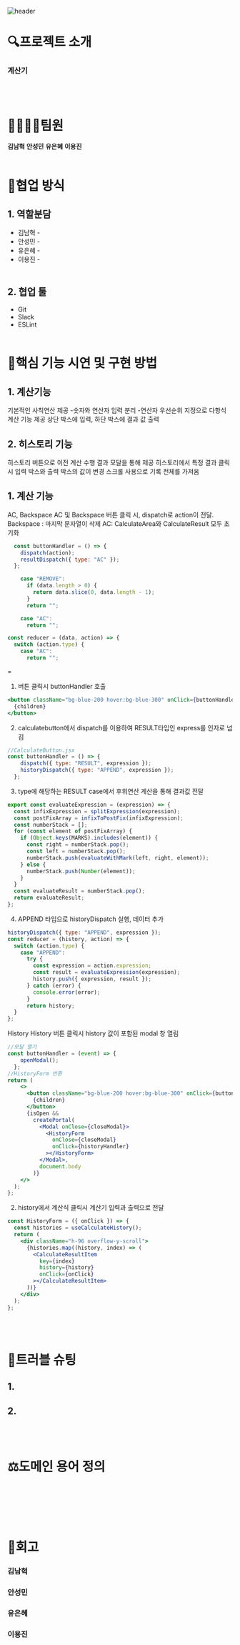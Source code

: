 ![header](https://capsule-render.vercel.app/api?type=waving&color=gradient&height=300&section=header&text=Calculator%&fontSize=90&animation=fadeIn&fontAlignY=35&desc=Woori%20Fisa%20Project&descAlignY=51&descAlign=68)

# 🔍프로젝트 소개
### 계산기

</br></br>

# 👨‍👩‍👧‍👦팀원
**김남혁** **안성민** **유은혜** **이용진**
</br></br>

# 🌝협업 방식

## 1. 역할분담
* 김남혁 -
* 안성민 - 
* 유은혜 - 
* 이용진 - 
</br></br>

## 2. 협업 툴
* Git
* Slack
* ESLint
</br></br>

# 🌟핵심 기능 시연 및 구현 방법

## 1. 계산기능
기본적인 사칙연산 제공
-숫자와 연산자 입력 분리
-연산자 우선순위 지정으로  다항식 계산 기능 제공
상단 박스에 입력, 하단 박스에 결과 값 출력
## 2. 히스토리 기능
히스토리 버튼으로 이전 계산 수행 결과 모달을 통해 제공
히스토리에서 특정 결과 클릭 시 입력 박스와 출력 박스의 값이 변경
스크롤 사용으로 기록 전체를 가져옴

## 1. 계산 기능
AC, Backspace
AC 및 Backspace 버튼 클릭 시, dispatch로 action이 전달.
Backspace : 마지막 문자열이 삭제
AC: CalculateArea와 CalculateResult 모두 초기화
```jsx
  const buttonHandler = () => {
    dispatch(action);
    resultDispatch({ type: "AC" });
  };
  ```

```jsx
    case "REMOVE":
      if (data.length > 0) {
        return data.slice(0, data.length - 1);
      }
      return "";

    case "AC":
      return "";
```
```jsx
const reducer = (data, action) => {
  switch (action.type) {
    case "AC":
      return "";
```

=
1. 버튼 클릭시 buttonHandler 호출

```jsx
<button className="bg-blue-200 hover:bg-blue-300" onClick={buttonHandler}>
  {children}
</button>
```


2. calculatebutton에서 dispatch를 이용하여 RESULT타입인 express를 인자로 넘김


```jsx
//CalculateButton.jsx
const buttonHandler = () => {
    dispatch({ type: "RESULT", expression });
    historyDispatch({ type: "APPEND", expression });
  };
  ```

3. type에 해당하는 RESULT case에서 후위연산 계산을 통해 결과값 전달
```jsx
export const evaluateExpression = (expression) => {
  const infixExpression = splitExpression(expression);
  const postFixArray = infixToPostFix(infixExpression);
  const numberStack = [];
  for (const element of postFixArray) {
    if (Object.keys(MARKS).includes(element)) {
      const right = numberStack.pop();
      const left = numberStack.pop();
      numberStack.push(evaluateWithMark(left, right, element));
    } else {
      numberStack.push(Number(element));
    }
  }
  const evaluateResult = numberStack.pop();
  return evaluateResult;
};

```

4. APPEND 타입으로 historyDispatch 실행, 데이터 추가

```javascript
historyDispatch({ type: "APPEND", expression });
const reducer = (history, action) => {
  switch (action.type) {
    case "APPEND":
      try {
        const expression = action.expression;
        const result = evaluateExpression(expression);
        history.push({ expression, result });
      } catch (error) {
        console.error(error);
      }
      return history;
  }
};
```

History
History 버튼 클릭시 history 값이 포함된 modal 창 열림
```jsx
//모달 열기
const buttonHandler = (event) => {
    openModal();
  };
//HistoryForm 반환
return (
    <>
      <button className="bg-blue-200 hover:bg-blue-300" onClick={buttonHandler}>
        {children}
      </button>
      {isOpen &&
        createPortal(
          <Modal onClose={closeModal}>
            <HistoryForm
              onClose={closeModal}
              onClick={historyHandler}
            ></HistoryForm>
          </Modal>,
          document.body
        )}
    </>
  );
};
```

2. history에서 계산식 클릭시 계산기 입력과 출력으로 전달
```jsx
const HistoryForm = ({ onClick }) => {
  const histories = useCalculateHistory();
  return (
    <div className="h-96 overflow-y-scroll">
      {histories.map((history, index) => (
        <CalculateResultItem
          key={index}
          history={history}
          onClick={onClick}
        ></CalculateResultItem>
      ))}
    </div>
  );
};
```
</br></br>
# 👀트러블 슈팅

## 1. 




## 2. 


</br></br>
# ⚖️도메인 용어 정의



</br></br>


</br></br>
# 📝회고

### **김남혁**
>

### **안성민**
>

### **유은혜**
>

### **이용진**
> 